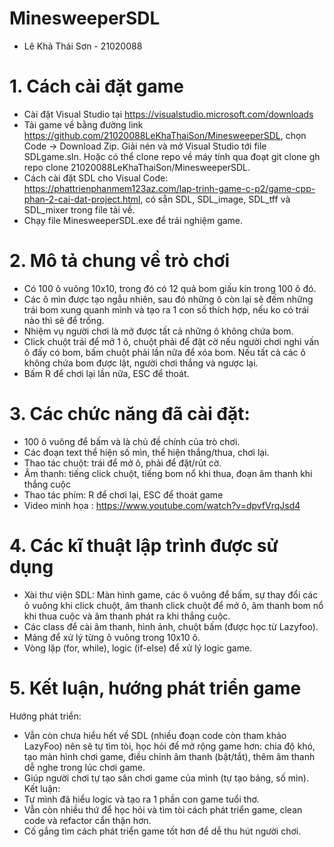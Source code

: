 # MinesweeperSDL
- Lê Khả Thái Sơn - 21020088
# 1. Cách cài đặt game
- Cài đặt Visual Studio tại https://visualstudio.microsoft.com/downloads
- Tải game về bằng đường link https://github.com/21020088LeKhaThaiSon/MinesweeperSDL, chọn Code -> Download Zip. Giải nén và mở Visual Studio tới file SDLgame.sln.
  Hoặc có thể clone repo về máy tính qua đoạt git clone gh repo clone 21020088LeKhaThaiSon/MinesweeperSDL.
- Cách cài đặt SDL cho Visual Code: https://phattrienphanmem123az.com/lap-trinh-game-c-p2/game-cpp-phan-2-cai-dat-project.html, có sẵn SDL, SDL_image, SDL_tff và SDL_mixer trong file tải về.
- Chạy file MinesweeperSDL.exe để trải nghiệm game.
# 2. Mô tả chung về trò chơi
- Có 100 ô vuông 10x10, trong đó có 12 quả bom giấu kín trong 100 ô đó.
- Các ô mìn được tạo ngẫu nhiên, sau đó những ô còn lại sẽ đếm những trái bom xung quanh mình và tạo ra 1 con số thích hợp, nếu ko có trái nào thì sẽ để trống.
- Nhiệm vụ người chơi là mở được tất cả những ô không chứa bom.
- Click chuột trái để mở 1 ô, chuột phải để đặt cờ nếu người chơi nghi vấn ô đấy có bom, bấm chuột phải lần nữa để xóa bom. Nếu tất cả các ô không chứa bom được lật, người chơi thắng và ngược lại.
- Bấm R để chơi lại lần nữa, ESC để thoát.
# 3. Các chức năng đã cài đặt:
- 100 ô vuông để bấm và là chủ đề chính của trò chơi.
- Các đoạn text thể hiện số mìn, thể hiện thắng/thua, chơi lại.
- Thao tác chuột: trái để mở ô, phải để đặt/rút cờ.
- Âm thanh: tiếng click chuột, tiếng bom nổ khi thua, đoạn âm thanh khi thắng cuộc
- Thao tác phím: R để chơi lại, ESC để thoát game
- Video minh họa : https://www.youtube.com/watch?v=dpvfVrqJsd4
# 4. Các kĩ thuật lập trình được sử dụng
- Xài thư viện SDL: Màn hình game, các ô vuông để bấm, sự thay đổi các ô vuông khi click chuột, âm thanh click chuột để mở ô, âm thanh bom nổ khi thua cuộc và âm thanh phát ra khi thắng cuộc.
- Các class để cài âm thanh, hình ảnh, chuột bấm (được học từ Lazyfoo).
- Mảng để xử lý từng ô vuông trong 10x10 ô.
- Vòng lặp (for, while), logic (if-else) để xử lý logic game.
# 5. Kết luận, hướng phát triển game
Hướng phát triển:
- Vẫn còn chưa hiểu hết về SDL (nhiều đoạn code còn tham khảo LazyFoo) nên sẽ tự tìm tòi, học hỏi để mở rộng game hơn: chia độ khó, tạo màn hình chơi game, điều chỉnh âm thanh (bật/tắt), thêm âm thanh dễ nghe trong lúc chơi game.
- Giúp người chơi tự tạo sân chơi game của mình (tự tạo bảng, số mìn).
Kết luận:
- Tự mình đã hiểu logic và tạo ra 1 phần con game tuổi thơ.
- Vẫn còn nhiều thứ để học hỏi và tìm tòi cách phát triển game, clean code và refactor cẩn thận hơn.
- Cố gắng tìm cách phát triển game tốt hơn để dễ thu hút người chơi.

